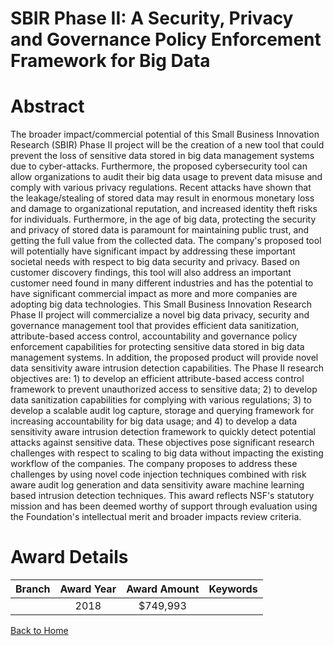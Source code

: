 
SBIR Phase II: A Security, Privacy and Governance Policy Enforcement Framework for Big Data
===========================================================================================

# Abstract


The broader impact/commercial potential of this Small Business Innovation Research (SBIR) Phase II project will be the creation of a new tool that could prevent the loss of sensitive data stored in big data management systems due to cyber-attacks. Furthermore, the proposed cybersecurity tool can allow organizations to audit their big data usage to prevent data misuse and comply with various privacy regulations. Recent attacks have shown that the leakage/stealing of stored data may result in enormous monetary loss and damage to organizational reputation, and increased identity theft risks for individuals. Furthermore, in the age of big data, protecting the security and privacy of stored data is paramount for maintaining public trust, and getting the full value from the collected data. The company's proposed tool will potentially have significant impact by addressing these important societal needs with respect to big data security and privacy. Based on customer discovery findings, this tool will also address an important customer need found in many different industries and has the potential to have significant commercial impact as more and more companies are adopting big data technologies. This Small Business Innovation Research Phase II project will commercialize a novel big data privacy, security and governance management tool that provides efficient data sanitization, attribute-based access control, accountability and governance policy enforcement capabilities for protecting sensitive data stored in big data management systems. In addition, the proposed product will provide novel data sensitivity aware intrusion detection capabilities. The Phase II research objectives are: 1) to develop an efficient attribute-based access control framework to prevent unauthorized access to sensitive data; 2) to develop data sanitization capabilities for complying with various regulations; 3) to develop a scalable audit log capture, storage and querying framework for increasing accountability for big data usage; and 4) to develop a data sensitivity aware intrusion detection framework to quickly detect potential attacks against sensitive data. These objectives pose significant research challenges with respect to scaling to big data without impacting the existing workflow of the companies. The company proposes to address these challenges by using novel code injection techniques combined with risk aware audit log generation and data sensitivity aware machine learning based intrusion detection techniques. This award reflects NSF's statutory mission and has been deemed worthy of support through evaluation using the Foundation's intellectual merit and broader impacts review criteria.  

# Award Details

|Branch|Award Year|Award Amount|Keywords|
| :---: | :---: | :---: | :---: |
||2018|$749,993||
  
  


[Back to Home](https://github.com/chrischow/dod_sbir_awards#382)